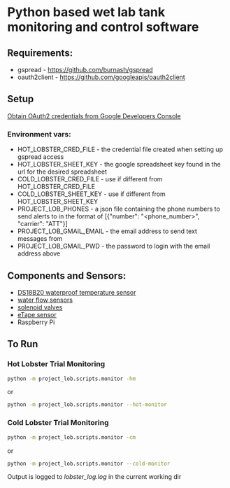 # Python based wet lab tank monitoring and control software

## Requirements:
  - gspread - https://github.com/burnash/gspread
  - oauth2client - https://github.com/googleapis/oauth2client

## Setup
[Obtain OAuth2 credentials from Google Developers Console](http://gspread.readthedocs.org/en/latest/oauth2.html)

### Environment vars:
  - HOT_LOBSTER_CRED_FILE - the credential file created when setting up gspread access
  - HOT_LOBSTER_SHEET_KEY - the google spreadsheet key found in the url for the desired spreadsheet
  - COLD_LOBSTER_CRED_FILE - use if different from HOT_LOBSTER_CRED_FILE
  - COLD_LOBSTER_SHEET_KEY - use if different from HOT_LOBSTER_SHEET_KEY
  - PROJECT_LOB_PHONES - a json file containing the phone numbers to send alerts to in the format of [{"number": "<phone_number>", "carrier": "ATT"}]
  - PROJECT_LOB_GMAIL_EMAIL - the email address to send text messages from
  - PROJECT_LOB_GMAIL_PWD   - the password to login with the email address above

## Components and Sensors:
  - [DS18B20 waterproof temperature sensor](https://www.adafruit.com/product/381)
  - [water flow sensors](https://www.adafruit.com/product/828)
  - [solenoid valves](https://www.adafruit.com/product/997)
  - [eTape sensor](https://www.adafruit.com/product/3828)
  - Raspberry Pi

## To Run
### Hot Lobster Trial Monitoring

```sh
python -m project_lob.scripts.monitor -hm
```

or

```sh
python -m project_lob.scripts.monitor --hot-monitor
```

### Cold Lobster Trial Monitoring

```sh
python -m project_lob.scripts.monitor -cm
```

or

```sh
python -m project_lob.scripts.monitor --cold-monitor
```

Output is logged to _lobster_log.log_ in the current working dir
